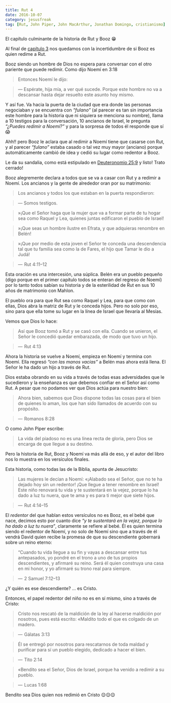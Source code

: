 ```yaml
---
title: Rut 4
date: 2016-10-07
category: jesusfreak
tag: [Rut, John Piper, John MacArthur, Jonathan Domingo, cristianismo]
---
```


El capítulo culminante de la historia de Rut y Booz 😁

Al final de [capítulo 3](https://lavaldi.com/jesusfreak/rut-3) nos quedamos con la incertidumbre de si Booz es quien redime a Rut.

Booz siendo un hombre de Dios no espera para conversar con el otro pariente que puede redimir. Como dijo Noemí en 3:18

> Entonces Noemí le dijo:

> — Espérate, hija mía, a ver qué sucede. Porque este hombre no va a descansar hasta dejar resuelto este asunto hoy mismo.

Y así fue. Va hacia la puerta de la ciudad que era donde las personas negociaban y se encuentra con _“fulano”_ (al parecer es tan sin importancia este hombre para la historia que ni siquiera se menciona su nombre), llama a 10 testigos para la conversación, 10 ancianos de Israel, le pregunta _“¿Puedes redimir a Noemí?”_ y para la sorpresa de todos él responde que sí 😱

Ahh!! pero Booz le aclara que al redimir a Noemí tiene que casarse con Rut, y al parecer _“fulano”_ estaba casado o tal vez muy mayor (anciano) porque automáticamente cambió de idea y cedió su lugar como redentor a Booz.

Le da su sandalia, como está estipulado en [Deuteronomio 25:9](https://www.biblegateway.com/passage/?search=Deuteronomio+25%3A9&version=NVI) y listo! Trato cerrado!

Booz alegremente declara a todos que se va a casar con Rut y a redimir a Noemí. Los ancianos y la gente de alrededor oran por su matrimonio:

> Los ancianos y todos los que estaban en la puerta respondieron:

> — Somos testigos.

> »¡Que el Señor haga que la mujer que va a formar parte de tu hogar sea como Raquel y Lea, quienes juntas edificaron el pueblo de Israel!

> »¡Que seas un hombre ilustre en Efrata, y que adquieras renombre en Belén!

> »¡Que por medio de esta joven el Señor te conceda una descendencia tal que tu familia sea como la de Fares, el hijo que Tamar le dio a Judá!

> —  Rut 4:11–12

Esta oración es una intercesión, una súplica. Belén era un pueblo pequeño (digo porque en el primer capítulo todos se enteran del regreso de Noemí) por lo tanto todos sabían su historia y de la esterilidad de Rut en sus 10 años de matrimonio con Mahlon.

El pueblo ora para que Rut sea como Raquel y Lea, para que como con ellas, Dios abra la matriz de Rut y le conceda hijos. Pero no solo por eso, sino para que ella tome su lugar en la línea de Israel que llevaría al Mesías.

Vemos que Dios lo hace:

> Así que Booz tomó a Rut y se casó con ella. Cuando se unieron, el Señor le concedió quedar embarazada, de modo que tuvo un hijo.

> —  Rut 4:13

Ahora la historia se vuelve a Noemí, empieza en Noemí y termina con Noemí. Ella regresó _“con las manos vacías”_ a Belén mas ahora está llena. El Señor le ha dado un hijo a través de Rut.

Dios estaba obrando en su vida a través de todas esas adversidades que le sucedieron y la enseñanza es que debemos confiar en el Señor así como Rut. A pesar que no podamos ver que Dios actúa para nuestro bien:

> Ahora bien, sabemos que Dios dispone todas las cosas para el bien de quienes lo aman, los que han sido llamados de acuerdo con su propósito.

> —  Romanos 8:28

O como John Piper escribe:

> La vida del piadoso no es una línea recta de gloria, pero Dios se encarga de que llegue a su destino.

Pero la historia de Rut, Booz y Noemí va más allá de eso, y el autor del libro nos lo muestra en los versículos finales.

Esta historia, como todas las de la Biblia, apunta de Jesucristo:

> Las mujeres le decían a Noemí: «¡Alabado sea el Señor, que no te ha dejado hoy sin un redentor! ¡Que llegue a tener renombre en Israel! Este niño renovará tu vida y te sustentará en la vejez, porque lo ha dado a luz tu nuera, que te ama y es para ti mejor que siete hijos.

> —  Rut 4:14–15

El _redentor_ del que hablan estos versículos no es Booz, es el bebé que nace, decimos esto por cuanto dice _“y te sustentará en la vejez, porque lo ha dado a luz tu nuera”_, claramente se refiere al bebé. Él es quien termina siendo el redentor de Noemí, y no solo de Noemí sino que a través de él vendrá David quien recibe la promesa de que su descendiente gobernará sobre un reino eterno:

> “Cuando tu vida llegue a su fin y vayas a descansar entre tus antepasados, yo pondré en el trono a uno de tus propios descendientes, y afirmaré su reino. Será él quien construya una casa en mi honor, y yo afirmaré su trono real para siempre.

> —  2 Samuel 7:12–13

¿Y quién es ese descendiente? … es Cristo.

Entonces, el papel redentor del niño no es en sí mismo, sino a través de Cristo:

> Cristo nos rescató de la maldición de la ley al hacerse maldición por nosotros, pues está escrito: «Maldito todo el que es colgado de un madero.

> —  Gálatas 3:13

> Él se entregó por nosotros para rescatarnos de toda maldad y purificar para sí un pueblo elegido, dedicado a hacer el bien.

> —  Tito 2:14

> «Bendito sea el Señor, Dios de Israel, porque ha venido a redimir a su pueblo.

> —  Lucas 1:68

Bendito sea Dios quien nos redimió en Cristo 😌😌😌
